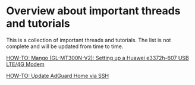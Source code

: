 # Overview about important threads and tutorials

This is a collection of important threads and tutorials. The list is not complete and will be updated from time to time.

[HOW-TO: Mango (GL-MT300N-V2): Setting up a Huawei e3372h-607 USB LTE/4G Modem](https://forum.gl-inet.com/t/how-to-mango-gl-mt300n-v2-setting-up-a-huawei-e3372h-607-usb-lte-4g-modem/37481)

[HOW-TO: Update AdGuard Home via SSH](https://forum.gl-inet.com/t/adguard-home-upgrade/29205/6)
